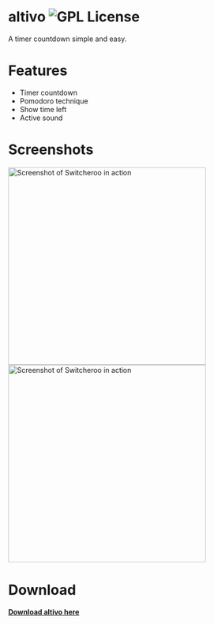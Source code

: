 # altivo ![GPL License](https://img.shields.io/badge/license-GPL-brightgreen.svg)
A timer countdown simple and easy.

# Features
- Timer countdown
- Pomodoro technique
- Show time left
- Active sound

# Screenshots

<img src="https://crar01.files.wordpress.com/2020/09/altivo1.png" alt="Screenshot of Switcheroo in action" width="400px">
<img src="https://crar01.files.wordpress.com/2020/09/altivo2.png" alt="Screenshot of Switcheroo in action" width="400px">

# Download

**[Download altivo here](https://github.com/crar01/altivo/releases/)**
